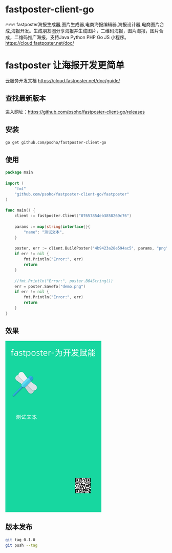# fastposter-client-go

🔥🔥🔥 fastposter海报生成器,图片生成器,电商海报编辑器,海报设计器,电商图片合成,海报开发。生成朋友圈分享海报并生成图片，二维码海报，图片海报，图片合成，二维码推广海报，支持Java Python PHP Go JS 小程序。https://cloud.fastposter.net/doc/

# fastposter 让海报开发更简单

云服务开发文档 https://cloud.fastposter.net/doc/guide/

## 查找最新版本

进入网址：https://github.com/psoho/fastposter-client-go/releases

## 安装

```bash
go get github.com/psoho/fastposter-client-go
```

## 使用
```go
package main

import (
	"fmt"
	"github.com/psoho/fastposter-client-go/fastposter"
)

func main() {
	client := fastposter.Client("07657854eb3858269c76")

	params := map[string]interface{}{
		"name": "测试文本",
	}

	poster, err := client.BuildPoster("4b9423a28e594ac5", params, "png")
	if err != nil {
		fmt.Println("Error:", err)
		return
	}

	//fmt.Println("Error:", poster.B64String())
	err = poster.SaveTo("demo.png")
	if err != nil {
		fmt.Println("Error:", err)
		return
	}
}

```

## 效果

<img width="300" align="center" src="demo.png" >


## 版本发布

```bash
git tag 0.1.0
git push --tag
```

